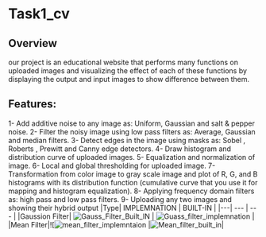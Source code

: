 # Task1_cv
## Overview
our project is an educational website that performs many functions on uploaded images and visualizing the effect of each of these functions by displaying the output and input images to show difference between them.
## Features:
 1- Add additive noise to any image as: Uniform, Gaussian and salt & pepper noise.
 2- Filter the noisy image using low pass filters as: Average, Gaussian and median filters.
 3- Detect edges in the image using masks as: Sobel , Roberts , Prewitt and Canny edge detectors.
 4- Draw histogram and distribution curve of uploaded images.
 5- Equalization and normalization of image.
 6- Local and global thresholding for uploaded image.
 7- Transformation from color image to gray scale image and plot of R, G, and B
 histograms with its distribution function (cumulative curve that you use it for mapping and histogram equalization).
 8- Applying frequency domain filters as: high pass and low pass filters.
 9- Uploading any two images and showing their hybrid output
|Type| IMPLEMNATION | BUILT-IN |
|---| --- | --- |
|Gaussion Filter| ![Gauss_Filter_Built_IN](https://user-images.githubusercontent.com/81518078/223569917-a6fe0b01-a619-4d05-982a-daa8a42d7bc0.png)  | ![Guass_filter_implemnation](https://user-images.githubusercontent.com/81518078/223570514-02d268f8-b1f2-4706-b6ad-6d21e0ead48d.png)  |
|Mean Filter|![![mean_filter_implemntaion](https://user-images.githubusercontent.com/81518078/223573700-8e1b3283-ee90-4ba3-800f-ed6442c2f1d6.png)
|![Mean_filter_built_in](https://user-images.githubusercontent.com/81518078/223573777-b0a7bb90-f05c-4ddc-9e7d-a56ad879f2fc.png)|

